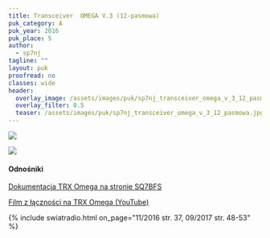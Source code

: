 ```yaml
---
title: Transceiver  OMEGA V.3 (12-pasmowa)
puk_category: A
puk_year: 2016
puk_place: 5
author: 
  - sp7nj
tagline: ""
layout: puk
proofread: no
classes: wide
header:
  overlay_image: /assets/images/puk/sp7nj_transceiver_omega_v_3_12_pasmowa.jpg
  overlay_filter: 0.5
  teaser: /assets/images/puk/sp7nj_transceiver_omega_v_3_12_pasmowa.jpg
---
```






 



![](assets/data/img/projects/2016-5-0.jpg) 


![](assets/img/work-in-progress.jpg) 


#### Odnośniki

[Dokumentacja TRX Omega na stronie SQ7BFS](http://www.lukaszruta.pl/omega_dok.htm)

[Film z łączności na TRX Omega (YouTube)](https://www.youtube.com/watch?v=Sr82FwTC3DY)

 



{% include swiatradio.html on_page="11/2016 str. 37, 09/2017 str. 48-53" %}

 





 


